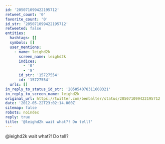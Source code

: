 ```yaml
---
id: '205071099422195712'
retweet_count: '0'
favorite_count: '0'
id_str: '205071099422195712'
retweeted: false
entities:
  hashtags: []
  symbols: []
  user_mentions:
    - name: leighd2k
      screen_name: leighd2k
      indices:
        - '0'
        - '9'
      id_str: '15727554'
      id: '15727554'
  urls: []
in_reply_to_status_id_str: '205054078311608321'
in_reply_to_screen_name: leighd2k
original_url: https://twitter.com/benbalter/status/205071099422195712
date: '2012-05-22T23:02:14.000Z'
sitemap: false
robots: noindex
reply: true
title: '@leighd2k wait what?! Do tell?'
---
```


@leighd2k wait what?! Do tell?